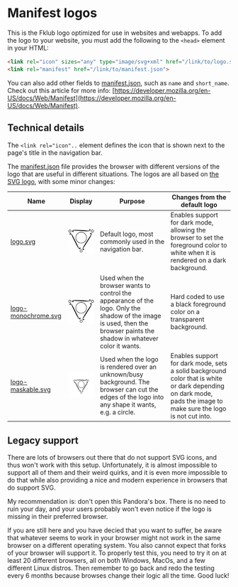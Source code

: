 # Manifest logos

This is the Fklub logo optimized for use in websites and webapps. To add the logo to your website, you must add the following to the `<head>` element in your HTML:

```html
<link rel="icon" sizes="any" type="image/svg+xml" href="/link/to/logo.svg">
<link rel="manifest" href="/link/to/manifest.json">
```

You can also add other fields to [manifest.json](manifest.json), such as `name` and `short_name`. Check out this article for more info: [https://developer.mozilla.org/en-US/docs/Web/Manifest](https://developer.mozilla.org/en-US/docs/Web/Manifest).

## Technical details

The `<link rel="icon"..` element defines the icon that is shown next to the page's title in the navigation bar.

The [manifest.json](manifest.json) file provides the browser with different versions of the logo that are useful in different situations. The logos are all based on [the SVG logo](../logo.svg), with some minor changes:

| Name | Display | Purpose | Changes from the default logo |
|---|---|---|---|
| [logo.svg](logo.svg) | ![logo.svg](logo.svg) | Default logo, most commonly used in the navigation bar.  | Enables support for dark mode, allowing the browser to set the foreground color to white when it is rendered on a dark background. |
| [logo-monochrome.svg](logo-monochrome.svg) | ![logo-monochrome.svg](logo-monochrome.svg) | Used when the browser wants to control the appearance of the logo. Only the shadow of the image is used, then the browser paints the shadow in whatever color it wants. | Hard coded to use a black foreground color on a transparent background. |
| [logo-maskable.svg](logo-maskable.svg) | ![logo-maskable.svg](logo-maskable.svg) | Used when the logo is rendered over an unknown/busy background. The browser can cut the edges of the logo into any shape it wants, e.g. a circle. | Enables support for dark mode, sets a solid background color that is white or dark depending on dark mode, pads the image to make sure the logo is not cut into. |

## Legacy support

There are lots of browsers out there that do not support SVG icons, and thus won't work with this setup. Unfortunately, it is almost impossible to support all of them and their weird quirks, and it is even more impossible to do that while also providing a nice and modern experience in browsers that do support SVG.

My recommendation is: don't open this Pandora's box. There is no need to ruin your day, and your users probably won't even notice if the logo is missing in their preferred browser.

If you are still here and you have decied that you want to suffer, be aware that whatever seems to work in your browser might not work in the same browser on a different operating system. You also cannot expect that forks of your browser will support it. To properly test this, you need to try it on at least 20 different browsers, all on both Windows, MacOs, and a few different Linux distros. Then remember to go back and redo the testing every 6 months because browses change their logic all the time. Good luck!
